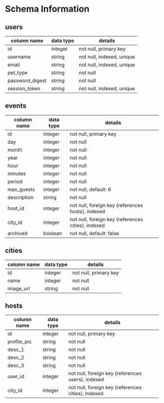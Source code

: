 # Schema Information

## users
column name     | data type | details
----------------|-----------|-----------------------
id              | integer   | not null, primary key
username        | string    | not null, indexed, unique
email           | string    | not null, indexed, unique
pet_type        | string    | not null
password_digest | string    | not null
session_token   | string    | not null, indexed, unique

## events
column name | data type | details
------------|-----------|-----------------------
id          | integer   | not null, primary key
day         | integer   | not null
month       | integer   | not null
year        | integer   | not null
hour        | integer   | not null
minutes     | integer   | not null
period      | integer   | not null
max_guests  | integer   | not null, default: 6
description | string    | not null
host_id     | integer   | not null, foreign key (references hosts), indexed
city_id     | integer   | not null, foreign key (references cities), indexed
archived    | boolean   | not null, default: false

## cities
column name | data type | details
------------|-----------|-----------------------
id          | integer   | not null, primary key
name        | integer   | not null
image_url   | string    | not null

## hosts
column name | data type | details
------------|-----------|-----------------------
id          | integer   | not null, primary key
profile_pic | string    | not null
desc_1      | string    | not null
desc_2      | string    | not null
desc_3      | string    | not null
user_id     | integer   | not null, foreign key (references users), indexed
city_id     | integer   | not null, foreign key (references cities), indexed
